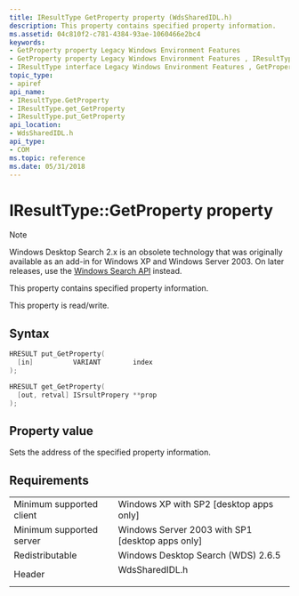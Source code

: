 ```yaml
---
title: IResultType GetProperty property (WdsSharedIDL.h)
description: This property contains specified property information.
ms.assetid: 04c810f2-c781-4384-93ae-1060466e2bc4
keywords:
- GetProperty property Legacy Windows Environment Features
- GetProperty property Legacy Windows Environment Features , IResultType interface
- IResultType interface Legacy Windows Environment Features , GetProperty property
topic_type:
- apiref
api_name:
- IResultType.GetProperty
- IResultType.get_GetProperty
- IResultType.put_GetProperty
api_location:
- WdsSharedIDL.h
api_type:
- COM
ms.topic: reference
ms.date: 05/31/2018
---
```


# IResultType::GetProperty property

> [!NOTE]
> Windows Desktop Search 2.x is an obsolete technology that was originally available as an add-in for Windows XP and Windows Server 2003. On later releases, use the [Windows Search API](../search/-search-reference-entry-page.md) instead. 

This property contains specified property information.

This property is read/write.

## Syntax


```C++
HRESULT put_GetProperty(
  [in]          VARIANT        index
);

HRESULT get_GetProperty(
  [out, retval] ISrsultPropery **prop
);
```



## Property value

Sets the address of the specified property information.

## Requirements



|                                     |                                                                                           |
|-------------------------------------|-------------------------------------------------------------------------------------------|
| Minimum supported client<br/> | Windows XP with SP2 \[desktop apps only\]<br/>                                      |
| Minimum supported server<br/> | Windows Server 2003 with SP1 \[desktop apps only\]<br/>                             |
| Redistributable<br/>          | Windows Desktop Search (WDS) 2.6.5<br/>                                             |
| Header<br/>                   | <dl> <dt>WdsSharedIDL.h</dt> </dl> |



 

 





